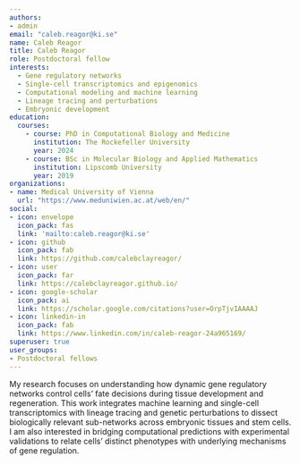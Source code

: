 ```yaml
---
authors:
- admin
email: "caleb.reagor@ki.se"
name: Caleb Reagor
title: Caleb Reagor
role: Postdoctoral fellow
interests:
  - Gene regulatory networks
  - Single-cell transcriptomics and epigenomics
  - Computational modeling and machine learning
  - Lineage tracing and perturbations
  - Embryonic development
education:
  courses:
    - course: PhD in Computational Biology and Medicine
      institution: The Rockefeller University
      year: 2024
    - course: BSc in Molecular Biology and Applied Mathematics
      institution: Lipscomb University
      year: 2019
organizations:
- name: Medical University of Vienna
  url: "https://www.meduniwien.ac.at/web/en/"
social:
- icon: envelope
  icon_pack: fas
  link: 'mailto:caleb.reagor@ki.se'
- icon: github
  icon_pack: fab
  link: https://github.com/calebclayreagor/
- icon: user
  icon_pack: far
  link: https://calebclayreagor.github.io/
- icon: google-scholar
  icon_pack: ai
  link: https://scholar.google.com/citations?user=OrpTjvIAAAAJ
- icon: linkedin-in
  icon_pack: fab
  link: https://www.linkedin.com/in/caleb-reagor-24a965169/
superuser: true
user_groups:
- Postdoctoral fellows
---
```

My research focuses on understanding how dynamic gene regulatory networks control cells’ fate decisions during tissue development and regeneration. This work integrates machine learning and single-cell transcriptomics with lineage tracing and genetic perturbations to dissect biologically relevant sub-networks across embryonic tissues and stem cells. I am also interested in bridging computational predictions with experimental validations to relate cells’ distinct phenotypes with underlying mechanisms of gene regulation.